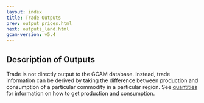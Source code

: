 ```yaml
---
layout: index
title: Trade Outputs
prev: output_prices.html
next: outputs_land.html
gcam-version: v5.4 
---
```


## Description of Outputs

Trade is not directly output to the GCAM database. Instead, trade information can be derived by taking the difference between production and consumption of a particular commodity in a particular region. See [quantities](outputs_quantity.html) for information on how to get production and consumption.